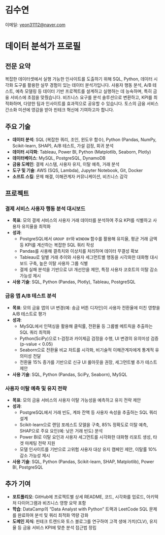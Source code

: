 # 김수연
이메일: yeon31112@naver.com

# 데이터 분석가 프로필

## 전문 요약
복잡한 데이터셋에서 실행 가능한 인사이트를 도출하기 위해 SQL, Python, 데이터 시각화 도구를 활용한 실무 경험이 있는 데이터 분석가입니다. 사용자 행동 분석, A/B 테스트, 예측 모델링 등 데이터 기반 프로젝트를 설계하고 실행하는 데 능숙하며, 특히 금융 서비스에 초점을 맞췄습니다. 비즈니스 요구를 분석 솔루션으로 변환하고, KPI를 최적화하며, 다양한 팀과 인사이트를 효과적으로 공유할 수 있습니다. 토스의 금융 서비스 간소화 미션에 영감을 받아 핀테크 혁신에 기여하고자 합니다.

## 주요 기술
- **데이터 분석**: SQL (복잡한 쿼리, 조인, 윈도우 함수), Python (Pandas, NumPy, Scikit-learn, SHAP), A/B 테스트, 가설 검정, 회귀 분석
- **데이터 시각화**: Tableau, Power BI, Python (Matplotlib, Seaborn, Plotly)
- **데이터베이스**: MySQL, PostgreSQL, DynamoDB
- **금융 도메인**: 결제 시스템, 사용자 유지, 이탈 예측, 거래 분석
- **도구 및 기술**: AWS (SQS, Lambda), Jupyter Notebook, Git, Docker
- **소프트 스킬**: 문제 해결, 이해관계자 커뮤니케이션, 비즈니스 감각

## 프로젝트

### 결제 서비스 사용자 행동 분석 대시보드
- **목표**: 모의 결제 서비스의 사용자 거래 데이터를 분석하여 주요 KPI를 식별하고 사용자 유지율을 최적화
- **성과**:
  - PostgreSQL에서 `GROUP BY`와 `WINDOW` 함수를 활용해 유지율, 평균 거래 금액 등 KPI를 계산하는 복잡한 SQL 쿼리 작성
  - Pandas를 사용해 결측치와 이상치를 처리하며 데이터 무결성 확보
  - Tableau로 일별 거래 추이와 사용자 세그먼트별 행동을 시각화한 대화형 대시보드 구축, 높은 이탈 사용자 그룹 식별
  - 결제 실패 분석을 기반으로 UI 개선안을 제안, 특정 사용자 코호트의 이탈 감소 가능성 제시
- **사용 기술**: SQL, Python (Pandas, Plotly), Tableau, PostgreSQL

### 금융 앱 A/B 테스트 분석
- **목표**: 모의 금융 앱의 UI 변경(예: 송금 버튼 디자인)이 사용자 전환율에 미친 영향을 A/B 테스트로 평가
- **성과**:
  - MySQL에서 인덱싱을 활용해 클릭률, 전환율 등 그룹별 메트릭을 추출하는 SQL 쿼리 최적화
  - Python(SciPy)으로 t-검정과 카이제곱 검정을 수행, UI 변경의 유의미성 검증(p-value < 0.05)
  - Seaborn으로 전환율 비교 차트를 시각화, 비기술적 이해관계자에게 통계적 유의미성 전달
  - 전환율 15% 증가를 기반으로 신규 UI 롤아웃을 권장, 세그먼트별 추가 테스트 제안
- **사용 기술**: SQL, Python (Pandas, SciPy, Seaborn), MySQL

### 사용자 이탈 예측 및 유지 전략
- **목표**: 모의 금융 서비스의 사용자 이탈 가능성을 예측하고 유지 전략 제안
- **성과**:
  - PostgreSQL에서 거래 빈도, 계좌 잔액 등 사용자 속성을 추출하는 SQL 쿼리 설계
  - Scikit-learn으로 랜덤 포레스트 모델을 구축, 85% 정확도로 이탈 예측, SHAP으로 주요 요인(예: 낮은 거래 빈도) 분석
  - Power BI로 이탈 요인과 사용자 세그먼트를 시각화한 대화형 리포트 생성, 타겟 마케팅 전략 지원
  - 모델 인사이트를 기반으로 고위험 사용자 대상 유지 캠페인 제안, 이탈률 10% 감소 가능성 제시
- **사용 기술**: SQL, Python (Pandas, Scikit-learn, SHAP, Matplotlib), Power BI, PostgreSQL

## 추가 기여
- **포트폴리오**: GitHub에 프로젝트별 상세 README, 코드, 시각화를 업로드, 아키텍처 다이어그램과 비즈니스 영향 요약 포함
- **학습**: DataCamp의 “Data Analyst with Python” 트랙과 LeetCode SQL 문제를 완료하여 분석 및 쿼리 최적화 역량 강화
- **도메인 지식**: 핀테크 트렌드와 토스 블로그를 연구하여 고객 생애 가치(CLV), 유지율 등 금융 서비스 KPI에 맞춘 분석 접근법 정립
